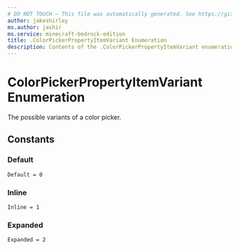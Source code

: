 ```yaml
---
# DO NOT TOUCH — This file was automatically generated. See https://github.com/mojang/minecraftapidocsgenerator to modify descriptions, examples, etc.
author: jakeshirley
ms.author: jashir
ms.service: minecraft-bedrock-edition
title: .ColorPickerPropertyItemVariant Enumeration
description: Contents of the .ColorPickerPropertyItemVariant enumeration.
---
```

# ColorPickerPropertyItemVariant Enumeration

The possible variants of a color picker.

## Constants
### **Default**
`Default = 0`
### **Inline**
`Inline = 1`
### **Expanded**
`Expanded = 2`
